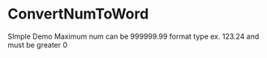 # ConvertNumToWord
SImple Demo 
Maximum num can be 999999.99 format type ex. 123.24 and must be greater  0
